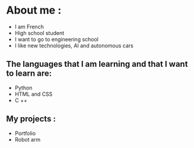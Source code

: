 
#  About me :
- I am French
- High school student
- I want to go to engineering school
- I like new technologies, AI and autonomous cars

##  The languages that I am learning and that I want to learn are:
- Python
- HTML and CSS
- C ++

##  My projects :
- Portfolio
- Robot arm


